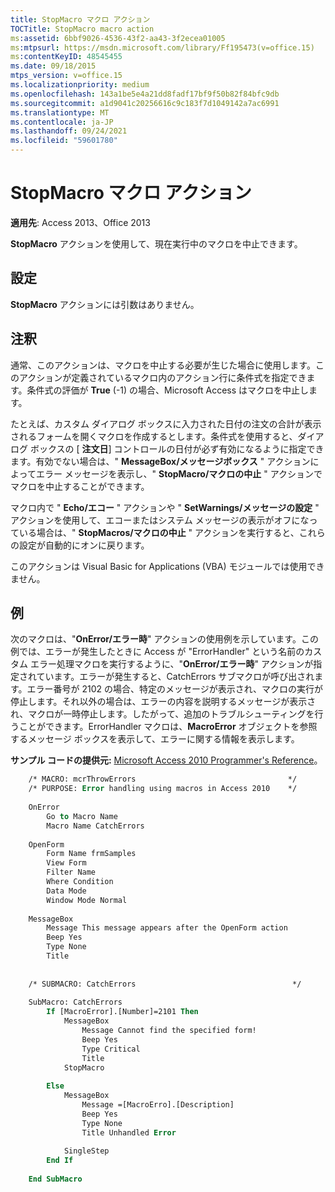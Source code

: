 ```yaml
---
title: StopMacro マクロ アクション
TOCTitle: StopMacro macro action
ms:assetid: 6bbf9026-4536-43f2-aa43-3f2ecea01005
ms:mtpsurl: https://msdn.microsoft.com/library/Ff195473(v=office.15)
ms:contentKeyID: 48545455
ms.date: 09/18/2015
mtps_version: v=office.15
ms.localizationpriority: medium
ms.openlocfilehash: 143a1be5e4a21dd8fadf17bf9f50b82f84bfc9db
ms.sourcegitcommit: a1d9041c20256616c9c183f7d1049142a7ac6991
ms.translationtype: MT
ms.contentlocale: ja-JP
ms.lasthandoff: 09/24/2021
ms.locfileid: "59601780"
---
```

# <a name="stopmacro-macro-action"></a>StopMacro マクロ アクション

**適用先**: Access 2013、Office 2013

**StopMacro** アクションを使用して、現在実行中のマクロを中止できます。

## <a name="setting"></a>設定

**StopMacro** アクションには引数はありません。

## <a name="remarks"></a>注釈

通常、このアクションは、マクロを中止する必要が生じた場合に使用します。このアクションが定義されているマクロ内のアクション行に条件式を指定できます。条件式の評価が **True** (-1) の場合、Microsoft Access はマクロを中止します。

たとえば、カスタム ダイアログ ボックスに入力された日付の注文の合計が表示されるフォームを開くマクロを作成するとします。条件式を使用すると、ダイアログ ボックスの [ **注文日**] コントロールの日付が必ず有効になるように指定できます。有効でない場合は、" **MessageBox/メッセージボックス** " アクションによってエラー メッセージを表示し、" **StopMacro/マクロの中止** " アクションでマクロを中止することができます。

マクロ内で " **Echo/エコー** " アクションや " **SetWarnings/メッセージの設定** " アクションを使用して、エコーまたはシステム メッセージの表示がオフになっている場合は、" **StopMacros/マクロの中止** " アクションを実行すると、これらの設定が自動的にオンに戻ります。

このアクションは Visual Basic for Applications (VBA) モジュールでは使用できません。

## <a name="example"></a>例

次のマクロは、"**OnError/エラー時**" アクションの使用例を示しています。この例では、エラーが発生したときに Access が "ErrorHandler" という名前のカスタム エラー処理マクロを実行するように、"**OnError/エラー時**" アクションが指定されています。エラーが発生すると、CatchErrors サブマクロが呼び出されます。エラー番号が 2102 の場合、特定のメッセージが表示され、マクロの実行が停止します。それ以外の場合は、エラーの内容を説明するメッセージが表示され、マクロが一時停止します。したがって、追加のトラブルシューティングを行うことができます。ErrorHandler マクロは、**MacroError** オブジェクトを参照するメッセージ ボックスを表示して、エラーに関する情報を表示します。

**サンプル コードの提供元:** [Microsoft Access 2010 Programmer's Reference](https://www.amazon.com/Microsoft-Access-2010-Programmers-Reference/dp/8126528125)。

```vb
    /* MACRO: mcrThrowErrors                                  */
    /* PURPOSE: Error handling using macros in Access 2010    */
    
    OnError
        Go to Macro Name
        Macro Name CatchErrors
    
    OpenForm 
        Form Name frmSamples
        View Form
        Filter Name
        Where Condition
        Data Mode
        Window Mode Normal
    
    MessageBox 
        Message This message appears after the OpenForm action
        Beep Yes
        Type None
        Title
    
    
    /* SUBMACRO: CatchErrors                                   */
    
    SubMacro: CatchErrors
        If [MacroError].[Number]=2101 Then
            MessageBox
                Message Cannot find the specified form!
                Beep Yes
                Type Critical
                Title
            StopMacro
    
        Else
            MessageBox
                Message =[MacroErro].[Description]
                Beep Yes
                Type None
                Title Unhandled Error
    
            SingleStep
        End If
    
    End SubMacro
```
